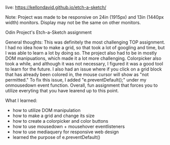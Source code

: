 live: https://kellondavid.github.io/etch-a-sketch/

Note: Project was made to be responsive on 24in (1915px) and 13in (1440px width) monitors. Display may not be the same on other monitors.

Odin Project's Etch-a-Sketch assignment

General thoughts:
This was definitely the most challenging TOP assignment. I had no idea how to make a grid, so that took a lot of googling and time, but I was able to learn a lot by doing so. The project also had to be in mostly DOM manipuations, which made it a lot more challenging. Colorpicker also took a while, and although it was not necessary, I figured it was a good tool to learn for the future. I also had an issue where if you click on a grid block that has already been colored in, the mouse cursor will show as "not permitted." To fix this issue, I added "e.preventDefault();" under my onmousedown event function. Overall, fun assignment that forces you to utilize everyting that you have learend up to this point.

What I learned:
  - how to utilize DOM manipulation
  - how to make a grid and change its size
  - how to create a colorpicker and color buttons
  - how to use mousedown + mousehover eventlisteners
  - how to use mediaquery for responsive web design
  - learned the purpose of e.preventDefault()